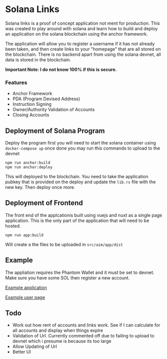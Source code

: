# Solana Links
Solana links is a proof of concept application not ment for production. This was created to play around with solana and learn how to build and deploy an application on the solana blockchain using the anchor framework.

The application will allow you to register a username if it has not already been taken, and then create links to your "homepage" that are all stored on the blockchain. There is no backend apart from using the solana devnet, all data is stored in the blockchain.

**Important Note: I do not know 100% if this is secure.**

### Features

* Anchor Framework
* PDA (Program Devised Address)
* Instruction Signing
* Owner/Authority Validation of Accounts
* Closing Accounts

## Deployment of Solana Program
Deploy the program first you will need to start the solana container using `docker-compose up` once done you may run this commands to upload to the devnet

    npm run anchor:build
    npm run anchor:deploy

This will deployed to the blockchain. You need to take the application pubkey that is provided on the deploy and update the  `lib.rs` file with the new key. Then deploy once more.

## Deployment of Frontend
The front end of the applcationis built using vuejs and nuxt as a single page application. This is the only part of the application that will need to be hosted.

    npm run app:build

Will create a the files to be uploaded in `src/aim/app/dist`

## Example

The appliation requires the Phantom Wallet and it must be set to devnet. Make sure you have some SOL then register a new account.

[Example application](http://a1m.coxeh.com/)

[Example user page](http://a1m.coxeh.com/user/coxeh)

## Todo

* Work out how rent of accounts and links work. See if I can calculate for all accounts and display when things expire
* Validation of Url. Currently commented off due to failing to upload to devnet which i presume is because its too large
* Allow Updating of Url
* Better UI


